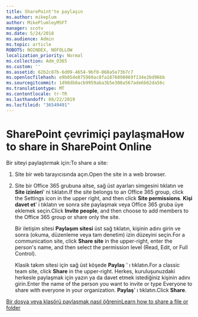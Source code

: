 ```yaml
---
title: SharePoint'te paylaşın
ms.author: mikeplum
author: MikePlumleyMSFT
manager: scotv
ms.date: 5/24/2018
ms.audience: Admin
ms.topic: article
ROBOTS: NOINDEX, NOFOLLOW
localization_priority: Normal
ms.collection: Adm_O365
ms.custom: ''
ms.assetid: 62b2c87b-6d09-4654-9bf0-868a5e73b7c7
ms.openlocfilehash: e9b05de875969ac8fa1876898069f134e2bd96bb
ms.sourcegitcommit: 1d98db8acb9959aba3b5e308a567ade6b62da56c
ms.translationtype: MT
ms.contentlocale: tr-TR
ms.lasthandoff: 08/22/2019
ms.locfileid: "36549491"
---
```

# <a name="how-to-share-in-sharepoint-online"></a><span data-ttu-id="3862b-102">SharePoint çevrimiçi paylaşma</span><span class="sxs-lookup"><span data-stu-id="3862b-102">How to share in SharePoint Online</span></span>

<span data-ttu-id="3862b-103">Bir siteyi paylaştırmak için:</span><span class="sxs-lookup"><span data-stu-id="3862b-103">To share a site:</span></span>
  
1. <span data-ttu-id="3862b-104">Site bir web tarayıcısında açın.</span><span class="sxs-lookup"><span data-stu-id="3862b-104">Open the site in a web browser.</span></span>
    
2. <span data-ttu-id="3862b-105">Site bir Office 365 grubuna aitse, sağ üst ayarları simgesini tıklatın ve **Site izinleri**' ni tıklatın.</span><span class="sxs-lookup"><span data-stu-id="3862b-105">If the site belongs to an Office 365 group, click the Settings icon in the upper right, and then click **Site permissions**.</span></span> <span data-ttu-id="3862b-106">**Kişi davet et**' i tıklatın ve sonra site paylaşmak veya Office 365 gruba üye eklemek seçin.</span><span class="sxs-lookup"><span data-stu-id="3862b-106">Click **Invite people**, and then choose to add members to the Office 365 group or share only the site.</span></span> 
    
    <span data-ttu-id="3862b-107">Bir iletişim sitesi **Paylaşım sitesi** üst sağ tıklatın, kişinin adını girin ve sonra (okuma, düzenleme veya tam denetim) izin düzeyini seçin.</span><span class="sxs-lookup"><span data-stu-id="3862b-107">For a communication site, click **Share site** in the upper-right, enter the person's name, and then select the permission level (Read, Edit, or Full Control).</span></span> 
    
    <span data-ttu-id="3862b-108">Klasik takım sitesi için sağ üst köşede **Paylaş** ' ı tıklatın.</span><span class="sxs-lookup"><span data-stu-id="3862b-108">For a classic team site, click **Share** in the upper-right.</span></span> <span data-ttu-id="3862b-109">Herkes, kuruluşunuzdaki herkesle paylaşmak için yazın ya da davet etmek istediğiniz kişinin adını girin.</span><span class="sxs-lookup"><span data-stu-id="3862b-109">Enter the name of the person you want to invite or type Everyone to share with everyone in your organization.</span></span> <span data-ttu-id="3862b-110">**Paylaş**' ı tıklatın.</span><span class="sxs-lookup"><span data-stu-id="3862b-110">Click **Share**.</span></span>
    
[<span data-ttu-id="3862b-111">Bir dosya veya klasörü paylaşmak nasıl öğrenin</span><span class="sxs-lookup"><span data-stu-id="3862b-111">Learn how to share a file or folder</span></span>](https://go.microsoft.com/fwlink/?linkid=511430)
  

